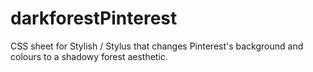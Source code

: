 # darkforestPinterest
CSS sheet for Stylish / Stylus that changes Pinterest's background and colours to a shadowy forest aesthetic.
